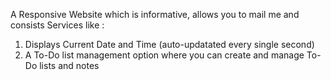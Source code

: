 A Responsive Website which is informative, allows you to mail me and consists Services like :
1) Displays Current Date and Time (auto-updatated every single second)
2) A To-Do list management option where you can create and manage To-Do lists and notes
